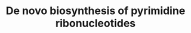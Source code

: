 ---
annotations:
- id: PW:0000002
  parent: classic metabolic pathway
  type: Pathway Ontology
  value: classic metabolic pathway
- id: PW:0000862
  parent: classic metabolic pathway
  type: Pathway Ontology
  value: de novo pyrimidine biosynthetic pathway
authors:
- M.Braymer
- MaintBot
- Egonw
- Susan
- Eweitz
- Khanspers
citedin: ''
communities: []
description: 'Purine and pyrimidine nucleotides have many diverse and essential roles
  in the cell. They are precursors to DNA, RNA, and many important metabolites (for
  example CDP-diacylglycerol). Nucleotides can also be used as an energy source (primarily
  as ATP), signaling molecules, and cofactor components (for example coenzyme A).
  In yeast, the initial steps of de novo pyrimidine biosynthesis are catalyzed by
  the bifunctional carbamoylphosphate synthetase/aspartate transcarbamylase Ura2p.
  In the first step, Ura2p catalyzes the synthesis of carbamoylphosphate from CO2,
  ATP, and glutamine. In the second, Ura2p condenses carbamoylphosphate with aspartate
  to yield ureidosuccinate/carbamoyl-L-aspartate. Third, dihydroorotase (Ura4p) catalyzes
  closure of the pyrimidine ring of ureidosuccinate to form dihydroorotate (DHO).
  DHO, in turn, is oxidized to orotic acid (OA), condensed with phosphoribosyl pyrophosphate
  to form orotidine 5-monophosphate, and finally decarboxylated to yield UMP. These
  three steps are catalyzed by Ura1p, Ura5p/Ura10p, and Ura3p, respectively. UMP may
  then undergo further processing to form other pyrimidines.  Source: https://pathway.yeastgenome.org/'
last-edited: 2024-10-09
ndex: null
organisms:
- Saccharomyces cerevisiae
redirect_from:
- /index.php/Pathway:WP92
- /instance/WP92
- /instance/WP92_r135633
revision: r135633
schema-jsonld:
- '@context': https://schema.org/
  '@id': https://wikipathways.github.io/pathways/WP92.html
  '@type': Dataset
  creator:
    '@type': Organization
    name: WikiPathways
  description: 'Purine and pyrimidine nucleotides have many diverse and essential
    roles in the cell. They are precursors to DNA, RNA, and many important metabolites
    (for example CDP-diacylglycerol). Nucleotides can also be used as an energy source
    (primarily as ATP), signaling molecules, and cofactor components (for example
    coenzyme A). In yeast, the initial steps of de novo pyrimidine biosynthesis are
    catalyzed by the bifunctional carbamoylphosphate synthetase/aspartate transcarbamylase
    Ura2p. In the first step, Ura2p catalyzes the synthesis of carbamoylphosphate
    from CO2, ATP, and glutamine. In the second, Ura2p condenses carbamoylphosphate
    with aspartate to yield ureidosuccinate/carbamoyl-L-aspartate. Third, dihydroorotase
    (Ura4p) catalyzes closure of the pyrimidine ring of ureidosuccinate to form dihydroorotate
    (DHO). DHO, in turn, is oxidized to orotic acid (OA), condensed with phosphoribosyl
    pyrophosphate to form orotidine 5-monophosphate, and finally decarboxylated to
    yield UMP. These three steps are catalyzed by Ura1p, Ura5p/Ura10p, and Ura3p,
    respectively. UMP may then undergo further processing to form other pyrimidines.  Source:
    https://pathway.yeastgenome.org/'
  keywords:
  - 2 ADP
  - 2 ATP
  - ADP
  - ATP
  - CO2
  - CTP
  - EC 2.7.4.6
  - H+
  - H2O
  - HCO3-
  - L-aspartate
  - L-glutamate
  - L-glutamine
  - PRPP
  - UDP
  - UMP
  - URA1
  - URA10
  - URA2
  - URA3
  - URA4
  - URA5
  - URA6
  - URA7
  - URA8
  - UTP
  - carbamoyl-L-aspartate
  - carbamoyl-phosphate
  - dihydroorotate
  - diphosphate
  - orotate
  - orotidine-5'-phosphate
  - phosphate
  license: CC0
  name: De novo biosynthesis of pyrimidine ribonucleotides
seo: CreativeWork
title: De novo biosynthesis of pyrimidine ribonucleotides
wpid: WP92
---
